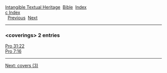 [Intangible Textual Heritage](../../index)  [Bible](../index) 
[Index](index)   
[c Index](_c_)  
  [Previous](c02657)  [Next](c02659) 

------------------------------------------------------------------------

### &lt;coverings&gt; 2 entries

[Pro 31:22](../kjv/pro031.htm#022)  
[Pro 7:16](../kjv/pro007.htm#016)  

------------------------------------------------------------------------

[Next: covers (3)](c02659)
